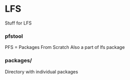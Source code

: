 # LFS
Stuff for LFS

### pfstool
PFS = Packages From Scratch
Also a part of lfs package

### packages/ 
Directory with individual packages


